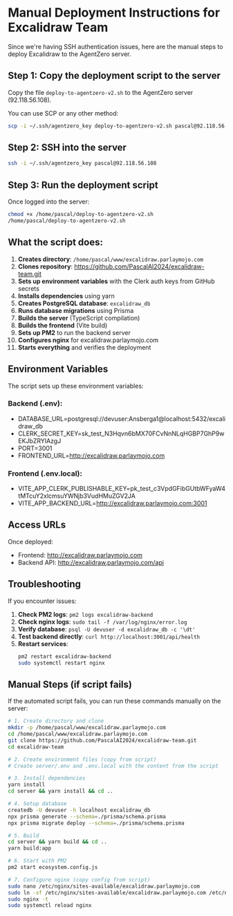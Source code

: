 # Manual Deployment Instructions for Excalidraw Team

Since we're having SSH authentication issues, here are the manual steps to deploy Excalidraw to the AgentZero server.

## Step 1: Copy the deployment script to the server

Copy the file `deploy-to-agentzero-v2.sh` to the AgentZero server (92.118.56.108).

You can use SCP or any other method:
```bash
scp -i ~/.ssh/agentzero_key deploy-to-agentzero-v2.sh pascal@92.118.56.108:/home/pascal/
```

## Step 2: SSH into the server

```bash
ssh -i ~/.ssh/agentzero_key pascal@92.118.56.108
```

## Step 3: Run the deployment script

Once logged into the server:
```bash
chmod +x /home/pascal/deploy-to-agentzero-v2.sh
/home/pascal/deploy-to-agentzero-v2.sh
```

## What the script does:

1. **Creates directory**: `/home/pascal/www/excalidraw.parlaymojo.com`
2. **Clones repository**: https://github.com/PascalAI2024/excalidraw-team.git
3. **Sets up environment variables** with the Clerk auth keys from GitHub secrets
4. **Installs dependencies** using yarn
5. **Creates PostgreSQL database**: `excalidraw_db`
6. **Runs database migrations** using Prisma
7. **Builds the server** (TypeScript compilation)
8. **Builds the frontend** (Vite build)
9. **Sets up PM2** to run the backend server
10. **Configures nginx** for excalidraw.parlaymojo.com
11. **Starts everything** and verifies the deployment

## Environment Variables

The script sets up these environment variables:

### Backend (.env):
- DATABASE_URL=postgresql://devuser:Ansberga1@localhost:5432/excalidraw_db
- CLERK_SECRET_KEY=sk_test_N3Hqvn6bMX70FCvNnNLqHGBP7GhP9wEKJbZRYIAzgJ
- PORT=3001
- FRONTEND_URL=http://excalidraw.parlaymojo.com

### Frontend (.env.local):
- VITE_APP_CLERK_PUBLISHABLE_KEY=pk_test_c3VpdGFibGUtbWFyaW4tMTcuY2xlcmsuYWNjb3VudHMuZGV2JA
- VITE_APP_BACKEND_URL=http://excalidraw.parlaymojo.com:3001

## Access URLs

Once deployed:
- Frontend: http://excalidraw.parlaymojo.com
- Backend API: http://excalidraw.parlaymojo.com/api

## Troubleshooting

If you encounter issues:

1. **Check PM2 logs**: `pm2 logs excalidraw-backend`
2. **Check nginx logs**: `sudo tail -f /var/log/nginx/error.log`
3. **Verify database**: `psql -U devuser -d excalidraw_db -c '\dt'`
4. **Test backend directly**: `curl http://localhost:3001/api/health`
5. **Restart services**:
   ```bash
   pm2 restart excalidraw-backend
   sudo systemctl restart nginx
   ```

## Manual Steps (if script fails)

If the automated script fails, you can run these commands manually on the server:

```bash
# 1. Create directory and clone
mkdir -p /home/pascal/www/excalidraw.parlaymojo.com
cd /home/pascal/www/excalidraw.parlaymojo.com
git clone https://github.com/PascalAI2024/excalidraw-team.git
cd excalidraw-team

# 2. Create environment files (copy from script)
# Create server/.env and .env.local with the content from the script

# 3. Install dependencies
yarn install
cd server && yarn install && cd ..

# 4. Setup database
createdb -U devuser -h localhost excalidraw_db
npx prisma generate --schema=./prisma/schema.prisma
npx prisma migrate deploy --schema=./prisma/schema.prisma

# 5. Build
cd server && yarn build && cd ..
yarn build:app

# 6. Start with PM2
pm2 start ecosystem.config.js

# 7. Configure nginx (copy config from script)
sudo nano /etc/nginx/sites-available/excalidraw.parlaymojo.com
sudo ln -sf /etc/nginx/sites-available/excalidraw.parlaymojo.com /etc/nginx/sites-enabled/
sudo nginx -t
sudo systemctl reload nginx
```